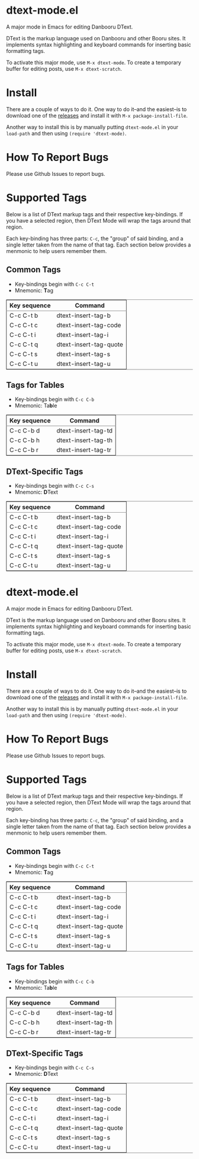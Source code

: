# dtext-mode.el

A major mode in Emacs for editing Danbooru DText.

DText is the markup language used on Danbooru and other Booru
sites. It implements syntax highlighting and keyboard commands for
inserting basic formatting tags.

To activate this major mode, use `M-x dtext-mode`. To create a
temporary buffer for editing posts, use `M-x dtext-scratch`.


# Install

There are a couple of ways to do it. One way to do it&#x2013;and the easiest&#x2013;is to
download one of the [releases](https://github.com/JohnDevlopment/dtext-mode.el/releases) and install it with `M-x package-install-file`.

Another way to install this is by manually putting `dtext-mode.el` in your
`load-path` and then using `(require 'dtext-mode)`.


# How To Report Bugs

Please use Github Issues to report bugs.


# Supported Tags

Below is a list of DText markup tags and their respective
key-bindings. If you have a selected region, then DText Mode will wrap
the tags around that region.

Each key-binding has three parts: `C-c`, the "group" of said binding,
and a single letter taken from the name of that tag. Each section
below provides a menmonic to help users remember them.


## Common Tags

-   Key-bindings begin with `C-c C-t`
-   Mnemonic: **T**​ag

<table border="2" cellspacing="0" cellpadding="6" rules="groups" frame="hsides">


<colgroup>
<col  class="org-left" />

<col  class="org-left" />
</colgroup>
<thead>
<tr>
<th scope="col" class="org-left">Key sequence</th>
<th scope="col" class="org-left">Command</th>
</tr>
</thead>

<tbody>
<tr>
<td class="org-left">C-c C-t b</td>
<td class="org-left">dtext-insert-tag-b</td>
</tr>


<tr>
<td class="org-left">C-c C-t c</td>
<td class="org-left">dtext-insert-tag-code</td>
</tr>


<tr>
<td class="org-left">C-c C-t i</td>
<td class="org-left">dtext-insert-tag-i</td>
</tr>


<tr>
<td class="org-left">C-c C-t q</td>
<td class="org-left">dtext-insert-tag-quote</td>
</tr>


<tr>
<td class="org-left">C-c C-t s</td>
<td class="org-left">dtext-insert-tag-s</td>
</tr>


<tr>
<td class="org-left">C-c C-t u</td>
<td class="org-left">dtext-insert-tag-u</td>
</tr>
</tbody>
</table>


## Tags for Tables

-   Key-bindings begin with `C-c C-b`
-   Mnemonic: Ta​**b**​le

<table border="2" cellspacing="0" cellpadding="6" rules="groups" frame="hsides">


<colgroup>
<col  class="org-left" />

<col  class="org-left" />
</colgroup>
<thead>
<tr>
<th scope="col" class="org-left">Key sequence</th>
<th scope="col" class="org-left">Command</th>
</tr>
</thead>

<tbody>
<tr>
<td class="org-left">C-c C-b d</td>
<td class="org-left">dtext-insert-tag-td</td>
</tr>


<tr>
<td class="org-left">C-c C-b h</td>
<td class="org-left">dtext-insert-tag-th</td>
</tr>


<tr>
<td class="org-left">C-c C-b r</td>
<td class="org-left">dtext-insert-tag-tr</td>
</tr>
</tbody>
</table>


## DText-Specific Tags

-   Key-bindings begin with `C-c C-s`
-   Mnemonic: **D**​Text

<table border="2" cellspacing="0" cellpadding="6" rules="groups" frame="hsides">


<colgroup>
<col  class="org-left" />

<col  class="org-left" />
</colgroup>
<thead>
<tr>
<th scope="col" class="org-left">Key sequence</th>
<th scope="col" class="org-left">Command</th>
</tr>
</thead>

<tbody>
<tr>
<td class="org-left">C-c C-t b</td>
<td class="org-left">dtext-insert-tag-b</td>
</tr>


<tr>
<td class="org-left">C-c C-t c</td>
<td class="org-left">dtext-insert-tag-code</td>
</tr>


<tr>
<td class="org-left">C-c C-t i</td>
<td class="org-left">dtext-insert-tag-i</td>
</tr>


<tr>
<td class="org-left">C-c C-t q</td>
<td class="org-left">dtext-insert-tag-quote</td>
</tr>


<tr>
<td class="org-left">C-c C-t s</td>
<td class="org-left">dtext-insert-tag-s</td>
</tr>


<tr>
<td class="org-left">C-c C-t u</td>
<td class="org-left">dtext-insert-tag-u</td>
</tr>
</tbody>
</table>


# dtext-mode.el

A major mode in Emacs for editing Danbooru DText.

DText is the markup language used on Danbooru and other Booru
sites. It implements syntax highlighting and keyboard commands for
inserting basic formatting tags.

To activate this major mode, use `M-x dtext-mode`. To create a
temporary buffer for editing posts, use `M-x dtext-scratch`.


# Install

There are a couple of ways to do it. One way to do it&#x2013;and the easiest&#x2013;is to
download one of the [releases](https://github.com/JohnDevlopment/dtext-mode.el/releases) and install it with `M-x package-install-file`.

Another way to install this is by manually putting `dtext-mode.el` in your
`load-path` and then using `(require 'dtext-mode)`.


# How To Report Bugs

Please use Github Issues to report bugs.


# Supported Tags

Below is a list of DText markup tags and their respective
key-bindings. If you have a selected region, then DText Mode will wrap
the tags around that region.

Each key-binding has three parts: `C-c`, the "group" of said binding,
and a single letter taken from the name of that tag. Each section
below provides a menmonic to help users remember them.


## Common Tags

-   Key-bindings begin with `C-c C-t`
-   Mnemonic: **T**​ag

<table border="2" cellspacing="0" cellpadding="6" rules="groups" frame="hsides">


<colgroup>
<col  class="org-left" />

<col  class="org-left" />
</colgroup>
<thead>
<tr>
<th scope="col" class="org-left">Key sequence</th>
<th scope="col" class="org-left">Command</th>
</tr>
</thead>

<tbody>
<tr>
<td class="org-left">C-c C-t b</td>
<td class="org-left">dtext-insert-tag-b</td>
</tr>


<tr>
<td class="org-left">C-c C-t c</td>
<td class="org-left">dtext-insert-tag-code</td>
</tr>


<tr>
<td class="org-left">C-c C-t i</td>
<td class="org-left">dtext-insert-tag-i</td>
</tr>


<tr>
<td class="org-left">C-c C-t q</td>
<td class="org-left">dtext-insert-tag-quote</td>
</tr>


<tr>
<td class="org-left">C-c C-t s</td>
<td class="org-left">dtext-insert-tag-s</td>
</tr>


<tr>
<td class="org-left">C-c C-t u</td>
<td class="org-left">dtext-insert-tag-u</td>
</tr>
</tbody>
</table>


## Tags for Tables

-   Key-bindings begin with `C-c C-b`
-   Mnemonic: Ta​**b**​le

<table border="2" cellspacing="0" cellpadding="6" rules="groups" frame="hsides">


<colgroup>
<col  class="org-left" />

<col  class="org-left" />
</colgroup>
<thead>
<tr>
<th scope="col" class="org-left">Key sequence</th>
<th scope="col" class="org-left">Command</th>
</tr>
</thead>

<tbody>
<tr>
<td class="org-left">C-c C-b d</td>
<td class="org-left">dtext-insert-tag-td</td>
</tr>


<tr>
<td class="org-left">C-c C-b h</td>
<td class="org-left">dtext-insert-tag-th</td>
</tr>


<tr>
<td class="org-left">C-c C-b r</td>
<td class="org-left">dtext-insert-tag-tr</td>
</tr>
</tbody>
</table>


## DText-Specific Tags

-   Key-bindings begin with `C-c C-s`
-   Mnemonic: **D**​Text

<table border="2" cellspacing="0" cellpadding="6" rules="groups" frame="hsides">


<colgroup>
<col  class="org-left" />

<col  class="org-left" />
</colgroup>
<thead>
<tr>
<th scope="col" class="org-left">Key sequence</th>
<th scope="col" class="org-left">Command</th>
</tr>
</thead>

<tbody>
<tr>
<td class="org-left">C-c C-t b</td>
<td class="org-left">dtext-insert-tag-b</td>
</tr>


<tr>
<td class="org-left">C-c C-t c</td>
<td class="org-left">dtext-insert-tag-code</td>
</tr>


<tr>
<td class="org-left">C-c C-t i</td>
<td class="org-left">dtext-insert-tag-i</td>
</tr>


<tr>
<td class="org-left">C-c C-t q</td>
<td class="org-left">dtext-insert-tag-quote</td>
</tr>


<tr>
<td class="org-left">C-c C-t s</td>
<td class="org-left">dtext-insert-tag-s</td>
</tr>


<tr>
<td class="org-left">C-c C-t u</td>
<td class="org-left">dtext-insert-tag-u</td>
</tr>
</tbody>
</table>
